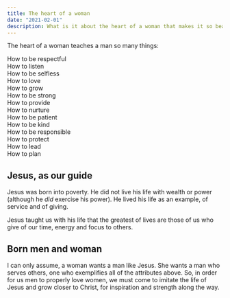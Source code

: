 ```yaml
---
title: The heart of a woman
date: "2021-02-01"
description: What is it about the heart of a woman that makes it so beautiful, and how can understanding a woman's heart lead us closer to Christ?
---
```


The heart of a woman teaches a man so many things:

How to be respectful  
How to listen  
How to be selfless  
How to love  
How to grow  
How to be strong  
How to provide  
How to nurture  
How to be patient  
How to be kind  
How to be responsible  
How to protect  
How to lead  
How to plan

## Jesus, as our guide
Jesus was born into poverty. He did not live his life with wealth or power (although he _did_ exercise his power). He lived his life as an example, of service and of giving.

Jesus taught us with his life that the greatest of lives are those of us who give of our time, energy and focus to others.

## Born men and woman
I can only assume, a woman wants a man like Jesus. She wants a man who serves others, one who exemplifies all of the attributes above. So, in order for us men to properly love women, we must come to imitate the life of Jesus and grow closer to Christ, for inspiration and strength along the way.